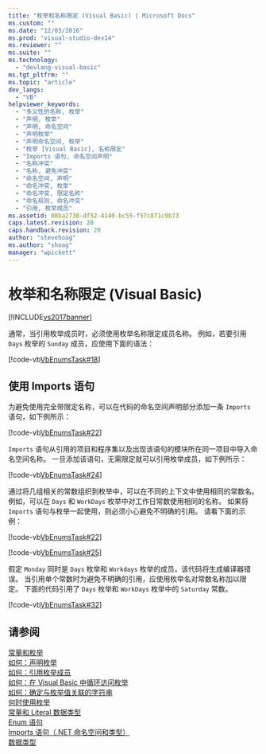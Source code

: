 ```yaml
---
title: "枚举和名称限定 (Visual Basic) | Microsoft Docs"
ms.custom: ""
ms.date: "12/03/2016"
ms.prod: "visual-studio-dev14"
ms.reviewer: ""
ms.suite: ""
ms.technology: 
  - "devlang-visual-basic"
ms.tgt_pltfrm: ""
ms.topic: "article"
dev_langs: 
  - "VB"
helpviewer_keywords: 
  - "多义性的名称, 枚举"
  - "声明, 枚举"
  - "声明, 命名空间"
  - "声明枚举"
  - "声明命名空间, 枚举"
  - "枚举 [Visual Basic], 名称限定"
  - "Imports 语句, 命名空间声明"
  - "名称冲突"
  - "名称, 避免冲突"
  - "命名空间, 声明"
  - "命名冲突, 枚举"
  - "命名冲突, 限定名称"
  - "命名规则, 命名冲突"
  - "引用, 枚举成员"
ms.assetid: 08ba2738-df52-4140-bc55-f57c871c9b73
caps.latest.revision: 20
caps.handback.revision: 20
author: "stevehoag"
ms.author: "shoag"
manager: "wpickett"
---
```

# 枚举和名称限定 (Visual Basic)
[!INCLUDE[vs2017banner](../../../../csharp/includes/vs2017banner.md)]

通常，当引用枚举成员时，必须使用枚举名称限定成员名称。  例如，若要引用 `Days` 枚举的 `Sunday` 成员，应使用下面的语法：  
  
 [!code-vb[VbEnumsTask#18](../../../../visual-basic/programming-guide/language-features/constants-enums/codesnippet/VisualBasic/enumerations-and-name-qualification_1.vb)]  
  
## 使用 Imports 语句  
 为避免使用完全带限定名称，可以在代码的命名空间声明部分添加一条 `Imports` 语句，如下例所示：  
  
 [!code-vb[VbEnumsTask#22](../../../../visual-basic/programming-guide/language-features/constants-enums/codesnippet/VisualBasic/enumerations-and-name-qualification_2.vb)]  
  
 `Imports` 语句从引用的项目和程序集以及出现该语句的模块所在同一项目中导入命名空间名称。  一旦添加该语句，无需限定就可以引用枚举成员，如下例所示：  
  
 [!code-vb[VbEnumsTask#24](../../../../visual-basic/programming-guide/language-features/constants-enums/codesnippet/VisualBasic/enumerations-and-name-qualification_3.vb)]  
  
 通过将几组相关的常数组织到枚举中，可以在不同的上下文中使用相同的常数名。  例如，可以在 `Days` 和 `WorkDays` 枚举中对工作日常数使用相同的名称。  如果将 `Imports` 语句与枚举一起使用，则必须小心避免不明确的引用。  请看下面的示例：  
  
 [!code-vb[VbEnumsTask#22](../../../../visual-basic/programming-guide/language-features/constants-enums/codesnippet/VisualBasic/enumerations-and-name-qualification_2.vb)]  
  
 [!code-vb[VbEnumsTask#25](../../../../visual-basic/programming-guide/language-features/constants-enums/codesnippet/VisualBasic/enumerations-and-name-qualification_4.vb)]  
  
 假定 `Monday` 同时是 `Days` 枚举和 `Workdays` 枚举的成员，该代码将生成编译器错误。  当引用单个常数时为避免不明确的引用，应使用枚举名对常数名称加以限定。  下面的代码引用了 `Days` 枚举和 `WorkDays` 枚举中的 `Saturday` 常数。  
  
 [!code-vb[VbEnumsTask#32](../../../../visual-basic/programming-guide/language-features/constants-enums/codesnippet/VisualBasic/enumerations-and-name-qualification_5.vb)]  
  
## 请参阅  
 [常量和枚举](../../../../visual-basic/language-reference/constants-and-enumerations.md)   
 [如何：声明枚举](../../../../visual-basic/programming-guide/language-features/constants-enums/how-to-declare-enumerations.md)   
 [如何：引用枚举成员](../../../../visual-basic/programming-guide/language-features/constants-enums/how-to-refer-to-an-enumeration-member.md)   
 [如何：在 Visual Basic 中循环访问枚举](../../../../visual-basic/programming-guide/language-features/constants-enums/how-to-iterate-through-an-enumeration.md)   
 [如何：确定与枚举值关联的字符串](../Topic/How%20to:%20Determine%20the%20String%20Associated%20with%20an%20Enumeration%20Value%20\(Visual%20Basic\).md)   
 [何时使用枚举](../../../../visual-basic/programming-guide/language-features/constants-enums/when-to-use-an-enumeration.md)   
 [常量和 Literal 数据类型](../../../../visual-basic/programming-guide/language-features/constants-enums/constant-and-literal-data-types.md)   
 [Enum 语句](../../../../visual-basic/language-reference/statements/enum-statement.md)   
 [Imports 语句（.NET 命名空间和类型）](../../../../visual-basic/language-reference/statements/imports-statement-net-namespace-and-type.md)   
 [数据类型](../../../../visual-basic/language-reference/data-types/data-type-summary.md)